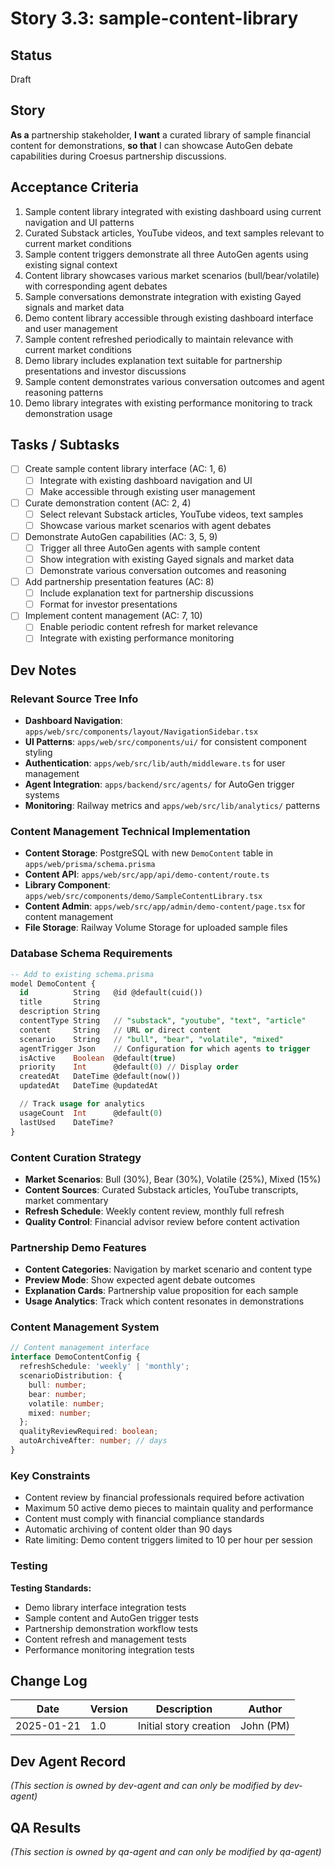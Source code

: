 # Story 3.3: sample-content-library

## Status
Draft

## Story
**As a** partnership stakeholder,
**I want** a curated library of sample financial content for demonstrations,
**so that** I can showcase AutoGen debate capabilities during Croesus partnership discussions.

## Acceptance Criteria
1. Sample content library integrated with existing dashboard using current navigation and UI patterns
2. Curated Substack articles, YouTube videos, and text samples relevant to current market conditions
3. Sample content triggers demonstrate all three AutoGen agents using existing signal context
4. Content library showcases various market scenarios (bull/bear/volatile) with corresponding agent debates
5. Sample conversations demonstrate integration with existing Gayed signals and market data
6. Demo content library accessible through existing dashboard interface and user management
7. Sample content refreshed periodically to maintain relevance with current market conditions
8. Demo library includes explanation text suitable for partnership presentations and investor discussions
9. Sample content demonstrates various conversation outcomes and agent reasoning patterns
10. Demo library integrates with existing performance monitoring to track demonstration usage

## Tasks / Subtasks
- [ ] Create sample content library interface (AC: 1, 6)
  - [ ] Integrate with existing dashboard navigation and UI
  - [ ] Make accessible through existing user management
- [ ] Curate demonstration content (AC: 2, 4)
  - [ ] Select relevant Substack articles, YouTube videos, text samples
  - [ ] Showcase various market scenarios with agent debates
- [ ] Demonstrate AutoGen capabilities (AC: 3, 5, 9)
  - [ ] Trigger all three AutoGen agents with sample content
  - [ ] Show integration with existing Gayed signals and market data
  - [ ] Demonstrate various conversation outcomes and reasoning
- [ ] Add partnership presentation features (AC: 8)
  - [ ] Include explanation text for partnership discussions
  - [ ] Format for investor presentations
- [ ] Implement content management (AC: 7, 10)
  - [ ] Enable periodic content refresh for market relevance
  - [ ] Integrate with existing performance monitoring

## Dev Notes

### Relevant Source Tree Info
- **Dashboard Navigation**: `apps/web/src/components/layout/NavigationSidebar.tsx`
- **UI Patterns**: `apps/web/src/components/ui/` for consistent component styling
- **Authentication**: `apps/web/src/lib/auth/middleware.ts` for user management
- **Agent Integration**: `apps/backend/src/agents/` for AutoGen trigger systems
- **Monitoring**: Railway metrics and `apps/web/src/lib/analytics/` patterns

### Content Management Technical Implementation
- **Content Storage**: PostgreSQL with new `DemoContent` table in `apps/web/prisma/schema.prisma`
- **Content API**: `apps/web/src/app/api/demo-content/route.ts`
- **Library Component**: `apps/web/src/components/demo/SampleContentLibrary.tsx`
- **Content Admin**: `apps/web/src/app/admin/demo-content/page.tsx` for content management
- **File Storage**: Railway Volume Storage for uploaded sample files

### Database Schema Requirements
```sql
-- Add to existing schema.prisma
model DemoContent {
  id          String   @id @default(cuid())
  title       String
  description String
  contentType String   // "substack", "youtube", "text", "article"
  content     String   // URL or direct content
  scenario    String   // "bull", "bear", "volatile", "mixed"
  agentTrigger Json    // Configuration for which agents to trigger
  isActive    Boolean  @default(true)
  priority    Int      @default(0) // Display order
  createdAt   DateTime @default(now())
  updatedAt   DateTime @updatedAt

  // Track usage for analytics
  usageCount  Int      @default(0)
  lastUsed    DateTime?
}
```

### Content Curation Strategy
- **Market Scenarios**: Bull (30%), Bear (30%), Volatile (25%), Mixed (15%)
- **Content Sources**: Curated Substack articles, YouTube transcripts, market commentary
- **Refresh Schedule**: Weekly content review, monthly full refresh
- **Quality Control**: Financial advisor review before content activation

### Partnership Demo Features
- **Content Categories**: Navigation by market scenario and content type
- **Preview Mode**: Show expected agent debate outcomes
- **Explanation Cards**: Partnership value proposition for each sample
- **Usage Analytics**: Track which content resonates in demonstrations

### Content Management System
```typescript
// Content management interface
interface DemoContentConfig {
  refreshSchedule: 'weekly' | 'monthly';
  scenarioDistribution: {
    bull: number;
    bear: number;
    volatile: number;
    mixed: number;
  };
  qualityReviewRequired: boolean;
  autoArchiveAfter: number; // days
}
```

### Key Constraints
- Content review by financial professionals required before activation
- Maximum 50 active demo pieces to maintain quality and performance
- Content must comply with financial compliance standards
- Automatic archiving of content older than 90 days
- Rate limiting: Demo content triggers limited to 10 per hour per session

### Testing
**Testing Standards:**
- Demo library interface integration tests
- Sample content and AutoGen trigger tests
- Partnership demonstration workflow tests
- Content refresh and management tests
- Performance monitoring integration tests

## Change Log
| Date | Version | Description | Author |
|------|---------|-------------|--------|
| 2025-01-21 | 1.0 | Initial story creation | John (PM) |

## Dev Agent Record
_(This section is owned by dev-agent and can only be modified by dev-agent)_

## QA Results
_(This section is owned by qa-agent and can only be modified by qa-agent)_